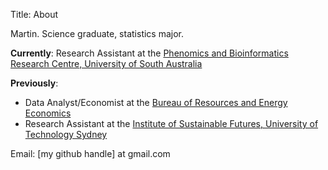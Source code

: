 Title: About

Martin. Science graduate, statistics major.

__Currently__: Research Assistant at the
[Phenomics and Bioinformatics Research Centre, University of South Australia](http://www.unisa.edu.au/pbrc)

__Previously__:

- Data Analyst/Economist at the
  [Bureau of Resources and Energy Economics](http://www.bree.gov.au)
- Research Assistant at the
  [Institute of Sustainable Futures, University of Technology Sydney](http://www.isf.uts.edu.au")

Email: [my github handle] at gmail.com
